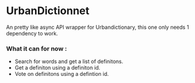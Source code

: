 # UrbanDictionnet
An pretty like async API wrapper for Urbandictionary, this one only needs 1 dependency to work.

### What it can for now : 

* Search for words and get a list of definitons.
* Get a definiton using a definiton id.
* Vote on definitons using a defintion id.
